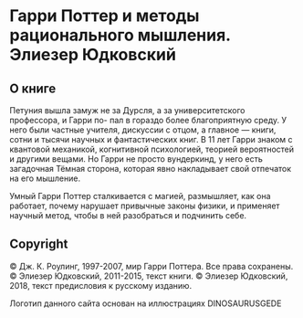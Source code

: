 # Гарри Поттер и методы рационального мышления. Элиезер Юдковский

## О книге
Петуния вышла замуж не за Дурсля, а за университетского профессора, и Гарри по- пал в гораздо более благоприятную среду. У него были частные учителя, дискуссии с отцом, а главное — книги, сотни и тысячи научных и фантастических книг. В 11 лет Гарри знаком с квантовой механикой, когнитивной психологией, теорией вероятностей и другими вещами. Но Гарри не просто вундеркинд, у него есть загадочная Тёмная сторона, которая явно накладывает свой отпечаток на его мышление.

Умный Гарри Поттер сталкивается с магией, размышляет, как она работает, почему нарушает привычные законы физики, и применяет научный метод, чтобы в ней разобраться и подчинить себе.

## Copyright
© Дж. К. Роулинг, 1997-2007, мир Гарри Поттера. Все права сохранены.
© Элиезер Юдковский, 2011-2015, текст книги.
© Элиезер Юдковский, 2018, текст предисловия к русскому изданию.

Логотип данного сайта основан на иллюстрациях DINOSAURUSGEDE
